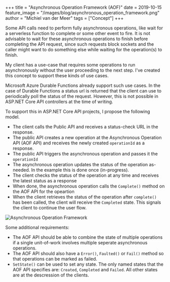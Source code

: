 +++
title = "Asynchronous Operation Framework (AOF)"
date = 2019-10-15
feature_image = "/images/blog/asynchronous_operation_framework.png"
author = "Michiel van der Meer"
tags = ["Concept"]
+++

Some API calls need to perform fully asynchronous operations, like wait for a serverless function to complete or some other event to fire. It is not advisable to wait for these asynchronous operations to finish before completing the API request, since such requests block sockets and the caller might want to do something else while waiting for the operation(s) to finish.

My client has a use-case that requires some operations to run asynchronously without the user proceeding to the next step. I've created this concept to support these kinds of use cases.

Microsoft Azure Durable Functions already support such use cases. In the case of Durable Functions a status url is returned that the client can use to periodically poll the status of the request. However, this is not possible in ASP.NET Core API controllers at the time of writing.

To support this in ASP.NET Core API projects, I propose the following model. 
- The client calls the Public API and receives a status-check URL in the response. 
- The public API creates a new operation at the Asynchronous Operation API (AOF API) and receives the newly created `operationId` as a response.
- The public API triggers the asynchronous operation and passes it the `operationId`
- The asynchronous operation updates the status of the operation as-needed. In the example this is done once (in-progress).
- The client checks the status of the operation at any time and receives the latest status as a response
- When done, the asynchronous operation calls the `Complete()` method on the AOF API for the opeartion
- When the client retrieves the status of the operation after `complete()` has been called, the client will receive the `Completed` state. This signals the client to continue the user flow.

![Asynchronous Operation Framework](/images/blog/asynchronous_operation_framework.png)

Some additional requirements:
- The AOF API should be able to combine the state of multiple operations if a single unit-of-work involves multiple seperate asynchronous operations.
- The AOF API should also have a `Error()`, `Faulted()` or `Fail()` method so that operations can be marked as failed.
- `SetState()` can be used to set any state. The only named states that the AOF API specifies are: `Created`, `Completed` and `Failed`. All other states are at the descression of the clients.